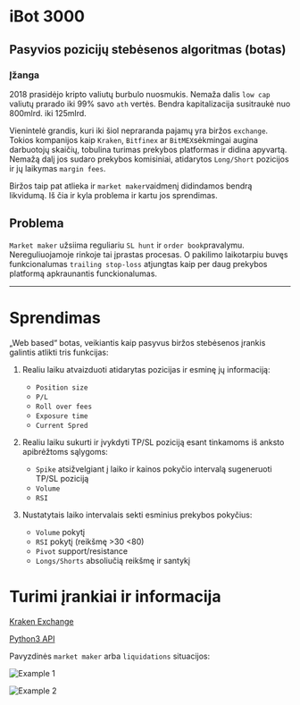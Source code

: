 # iBot 3000
## Pasyvios pozicijų stebėsenos algoritmas (botas)



### Įžanga

2018 prasidėjo kripto valiutų burbulo nuosmukis. Nemaža dalis `low cap` valiutų prarado iki 99% savo `ath` vertės. Bendra kapitalizacija susitraukė nuo 800mlrd. iki 125mlrd. 

Vienintelė grandis, kuri iki šiol nepraranda pajamų yra biržos `exchange`. Tokios kompanijos kaip `Kraken`, `Bitfinex` ar `BitMEX`sėkmingai augina darbuotojų skaičių, tobulina turimas prekybos platformas ir didina apyvartą. Nemažą dalį jos sudaro prekybos komisiniai, atidarytos `Long/Short` pozicijos ir jų laikymas `margin fees`.

Biržos taip pat atlieka ir `market maker`vaidmenį didindamos bendrą likvidumą. Iš čia ir kyla problema ir kartu jos sprendimas.


## Problema

`Market maker` užsiima reguliariu `SL hunt` ir `order book`pravalymu. Nereguliuojamoje rinkoje tai įprastas procesas. O pakilimo laikotarpiu buvęs funkcionalumas `trailing stop-loss` atjungtas kaip per daug prekybos platformą apkraunantis funckionalumas. 

---


# Sprendimas


„Web based“ botas, veikiantis kaip pasyvus biržos stebėsenos įrankis galintis atlikti tris funkcijas:

1. Realiu laiku atvaizduoti atidarytas pozicijas ir esminę jų informaciją:
    * `Position size`
    * `P/L`
    * `Roll over fees` 
    * `Exposure time`
    * `Current Spred`

2. Realiu laiku sukurti ir įvykdyti TP/SL poziciją esant tinkamoms iš anksto apibrėžtoms sąlygoms:
    * `Spike` atsižvelgiant į laiko ir kainos pokyčio intervalą sugeneruoti TP/SL poziciją
    * `Volume` 
    * `RSI` 

3. Nustatytais laiko intervalais sekti esminius prekybos pokyčius:
    * `Volume` pokytį
    * `RSI` pokytį (reikšmę >30 <80)
    * `Pivot` support/resistance 
    * `Longs/Shorts` absoliučią reikšmę ir santykį

# Turimi įrankiai ir informacija
[Kraken Exchange](http:/kraken.com)

[Python3 API](https://github.com/veox/python3-krakenex)




<!--***

* asd asd
+ asdasd
- asdasd
    * asd
-->

Pavyzdinės `market maker` arba `liquidations` situacijos:

![Example 1](http://buro.lt/_storage/pyth/p1.jpg)

![Example 2](http://buro.lt/_storage/pyth/p2.jpg)

